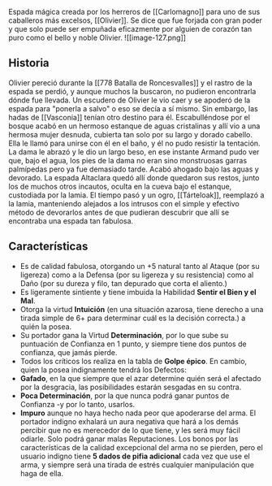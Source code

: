 Espada mágica creada por los herreros de [[Carlomagno]] para uno de sus caballeros más excelsos, [[Olivier]].  Se dice que fue forjada con gran poder y que solo puede ser empuñada eficazmente por alguien de corazón tan puro como el bello y noble Olivier. 
![[image-127.png]]

## Historia 
Olivier pereció durante la [[778 Batalla de Roncesvalles]] y el rastro de la espada se perdió, y aunque muchos la buscaron, no pudieron encontrarla dónde fue llevada. Un escudero de Olivier le vio caer y se apoderó de la espada para "ponerla a salvo" o eso se decía a sí mismo. Sin embargo, las hadas de [[Vasconia]] tenían otro destino para él. Escabulléndose por el bosque acabó en un hermoso estanque de aguas cristalinas y allí vio a una hermosa mujer desnuda, cubierta tan solo por su largo y dorado cabello. Ella le llamó para unirse con él en el baño, y él no pudo resistir la tentación. La dama le abrazó y le dio un largo beso, en ese instante Armand pudo ver que, bajo el agua, los pies de la dama no eran sino monstruosas garras palmípedas pero ya fue demasiado tarde. Acabó ahogado bajo las aguas y devorado. La espada Altaclara quedó allí donde quedaron sus restos, junto los de muchos otros incautos, oculta en la cueva bajo el estanque, custodiada por la lamia. El tiempo pasó y un ogro, [[Tárteloak]], reemplazó a la lamia, manteniendo alejados a los intrusos con el simple y efectivo método de devorarlos antes de que pudieran descubrir que allí se encontraba una espada tan fabulosa. 

## Características 
- Es de calidad fabulosa, otorgando un +5 natural tanto al Ataque (por su ligereza) como a la Defensa (por su ligereza y su resistencia) como al Daño (por su dureza y filo, tan depurado que corta el aliento.)
- Es ligeramente sintiente y tiene imbuida la Habilidad **Sentir el Bien y el Mal**. 
- Otorga la virtud **Intuición** (en una situación azarosa, tiene derecho a una tirada simple de 6+ para determinar cuál es la decisión correcta.) a quién la posea. 
- Su portador gana la Virtud **Determinación**, por lo que sube su puntuación de Confianza en 1 punto, y siempre tiene dos puntos de confianza, que jamás pierde. 
- Todos los críticos los realiza en la tabla de **Golpe épico**. 
En cambio, quien la posea indignamente tendrá los Defectos:
- **Gafado**, en la que siempre que el azar determine quién será el afectado por la desgracia, las posibilidades estarán sesgadas en su contra.  
- **Poca Determinación**, por la que nunca podrá ganar puntos de Confianza -y por lo tanto, usarlos. 
- **Impuro** aunque no haya hecho nada peor que apoderarse del arma. El portador indigno exhalará un aura negativa que hará a los demás percibir que no es merecedor de lo que tiene, y les será muy fácil odiarle. Solo podrá ganar malas Reputaciones. 
Los bonos por las  características de la calidad excepcional del arma no se pierden, pero el usuario indigno tiene  **5 dados de pifia adicional**  cada vez que use el arma, y siempre será una tirada de estrés cualquier manipulación que haga de ella. 
